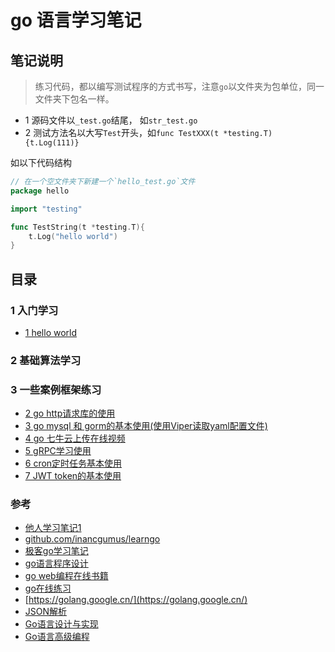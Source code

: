 # go 语言学习笔记

## 笔记说明
> 练习代码，都以编写测试程序的方式书写，注意`go`以文件夹为包单位，同一文件夹下包名一样。

- 1 源码文件以`_test.go`结尾， 如`str_test.go`
- 2 测试方法名以大写`Test`开头，如`func TestXXX(t *testing.T){t.Log(111)}`

如以下代码结构

```go
// 在一个空文件夹下新建一个`hello_test.go`文件 
package hello

import "testing"

func TestString(t *testing.T){
	t.Log("hello world")
}
```

## 目录 

### 1 入门学习
- [1 hello world](01_getting-started/01_HelloWorld/README.md)

### 2 基础算法学习


### 3 一些案例框架练习 
- [2 go http请求库的使用](03_case_demo/02_http_demo/README.md)
- [3 go mysql 和 gorm的基本使用(使用Viper读取yaml配置文件)](03_case_demo/)
- [4 go 七牛云上传在线视频](03_case_demo/04_qiniu_upload)
- [5 gRPC学习使用](03_case_demo/05_go_grpc/README.md)
- [6 cron定时任务基本使用](03_case_demo/06_cron_task/README.md)
- [7 JWT token的基本使用](03_case_demo/07_jwt/README.md)

### 参考

- [他人学习笔记1](https://github.com/astaxie/build-web-application-with-golang/blob/master/zh/preface.md)
- [github.com/inancgumus/learngo](https://github.com/inancgumus/learngo)
- [极客go学习笔记](https://github.com/CoderCharm/gostudy)
- [go语言程序设计](https://docs.hacknode.org/gopl-zh/index.html)
- [go web编程在线书籍](https://learnku.com/docs/build-web-application-with-golang)
- [go在线练习](https://tour.golang.org/list)
- [https://golang.google.cn/](https://golang.google.cn/)
- [JSON解析](https://stackoverflow.com/questions/35583735/unmarshaling-into-an-interface-and-then-performing-type-assertion)
- [Go语言设计与实现](https://draveness.me/golang/)
- [Go语言高级编程](https://hezhiqiang8909.gitbook.io/go/)